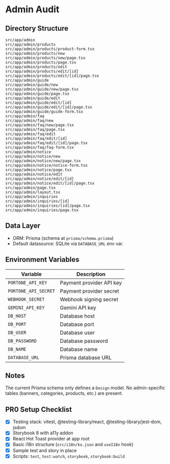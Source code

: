 # Admin Audit

## Directory Structure

```
src/app/admin
src/app/admin/products
src/app/admin/products/product-form.tsx
src/app/admin/products/new
src/app/admin/products/new/page.tsx
src/app/admin/products/page.tsx
src/app/admin/products/edit
src/app/admin/products/edit/[id]
src/app/admin/products/edit/[id]/page.tsx
src/app/admin/guide
src/app/admin/guide/new
src/app/admin/guide/new/page.tsx
src/app/admin/guide/page.tsx
src/app/admin/guide/edit
src/app/admin/guide/edit/[id]
src/app/admin/guide/edit/[id]/page.tsx
src/app/admin/guide/guide-form.tsx
src/app/admin/faq
src/app/admin/faq/new
src/app/admin/faq/new/page.tsx
src/app/admin/faq/page.tsx
src/app/admin/faq/edit
src/app/admin/faq/edit/[id]
src/app/admin/faq/edit/[id]/page.tsx
src/app/admin/faq/faq-form.tsx
src/app/admin/notice
src/app/admin/notice/new
src/app/admin/notice/new/page.tsx
src/app/admin/notice/notice-form.tsx
src/app/admin/notice/page.tsx
src/app/admin/notice/edit
src/app/admin/notice/edit/[id]
src/app/admin/notice/edit/[id]/page.tsx
src/app/admin/page.tsx
src/app/admin/layout.tsx
src/app/admin/inquiries
src/app/admin/inquiries/[id]
src/app/admin/inquiries/[id]/page.tsx
src/app/admin/inquiries/page.tsx
```

## Data Layer

- ORM: Prisma (schema at `prisma/schema.prisma`)
- Default datasource: SQLite via `DATABASE_URL` env var.

## Environment Variables

| Variable | Description |
| --- | --- |
| `PORTONE_API_KEY` | Payment provider API key |
| `PORTONE_API_SECRET` | Payment provider secret |
| `WEBHOOK_SECRET` | Webhook signing secret |
| `GEMINI_API_KEY` | Gemini API key |
| `DB_HOST` | Database host |
| `DB_PORT` | Database port |
| `DB_USER` | Database user |
| `DB_PASSWORD` | Database password |
| `DB_NAME` | Database name |
| `DATABASE_URL` | Prisma database URL |

## Notes

The current Prisma schema only defines a `Design` model. No admin-specific tables (banners, categories, products, etc.) are present.

## PR0 Setup Checklist

- [x] Testing stack: vitest, @testing-library/react, @testing-library/jest-dom, jsdom
- [x] Storybook 8 with a11y addon
- [x] React Hot Toast provider at app root
- [x] Basic i18n structure (`src/i18n/ko.json` and `useI18n` hook)
- [x] Sample test and story in place
- [x] Scripts: `test`, `test:watch`, `storybook`, `storybook:build`
